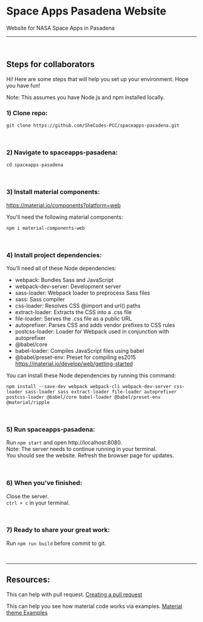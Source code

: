 # Space Apps Pasadena Website

Website for NASA Space Apps in Pasadena

---
<br>

## Steps for collaborators
Hi! Here are some steps that will help you set up your environment.
Hope you have fun!

Note: This assumes you have Node.js and npm installed locally.

### 1) Clone repo:
```
git clone https://github.com/SheCodes-PCC/spaceapps-pasadena.git
```
<br>

### 2) Navigate to spaceapps-pasadena:
```
cd spaceapps-pasadena
```
<br>

### 3) Install material components:
https://material.io/components?platform=web

You'll need the following material components:
```
npm i material-components-web
```
<br>

### 4) Install project dependencies:
You’ll need all of these Node dependencies:
- webpack: Bundles Sass and JavaScript
- webpack-dev-server: Development server
- sass-loader: Webpack loader to preprocess Sass files
- sass: Sass compiler
- css-loader: Resolves CSS @import and url() paths
- extract-loader: Extracts the CSS into a .css file
- file-loader: Serves the .css file as a public URL
- autoprefixer: Parses CSS and adds vendor prefixes to CSS rules
- postcss-loader: Loader for Webpack used in conjunction with autoprefixer
- @babel/core
- babel-loader: Compiles JavaScript files using babel
- @babel/preset-env: Preset for compiling es2015
  <br>
  https://material.io/develop/web/getting-started

You can install these Node dependencies by running this command:
```
npm install --save-dev webpack webpack-cli webpack-dev-server css-loader sass-loader sass extract-loader file-loader autoprefixer postcss-loader @babel/core babel-loader @babel/preset-env @material/ripple
```
<br>

### 5) Run spaceapps-pasadena:
Run `npm start` and open http://localhost:8080.
<br>
Note: The server needs to continue running in your terminal.
<br>
You should see the website. Refresh the browser page for updates.

<br>

### 6) When you've finished:

Close the server. 
<br>
`ctrl + c` in your terminal.

<br>

### 7) Ready to share your great work:
Run `npm run build` before commit to git.

<br>

---

## Resources:
This can help with pull request. <a href="https://docs.github.com/en/github/collaborating-with-pull-requests/proposing-changes-to-your-work-with-pull-requests/creating-a-pull-request" target="_blank">Creating a pull request</a>


This can help you see how material code works via examples. <a href="https://glitch.com/~material-theme-builder" target="_blank">Material theme Examples</a>

